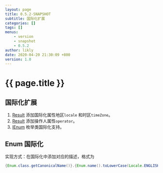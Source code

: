 ```yaml
---
layout: page
title: 0.5.2-SNAPSHOT
subtitle: 国际化扩展
categories: []
tags: []
menus:
    - version
    - snapshot
    - 0.5.2
author: likly
date: 2020-04-20 21:30:09 +800
version: 1.0
---
```


# {{ page.title }}

## 国际化扩展

1. [Result](../../data/result.md) 添加国际化属性地区`locale` 和时区`timeZone`。
2. [Result](../../data/result.md) 添加操作人属性`operator`。
3. [IEnum](../../data/enum.md) 枚举类国际化支持。

## Enum 国际化

实现方式：在国际化中添加对应的描述，格式为
```java
{Enum.class.getCanonicalName()}.{Enum.name().toLowerCase(Locale.ENGLISH)}
```